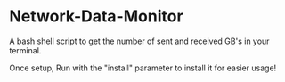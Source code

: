 # Network-Data-Monitor
A bash shell script to get the number of sent and received GB's in your terminal.

Once setup, Run with the "install" parameter to install it for easier usage!
